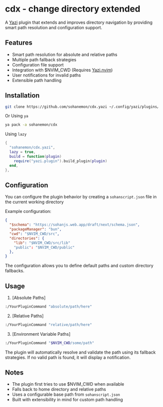 # cdx - change directory extended

A [Yazi](https://yazi-rs.github.io/) plugin that extends and improves directory navigation by providing smart path resolution and configuration support.

## Features

- Smart path resolution for absolute and relative paths
- Multiple path fallback strategies
- Configuration file support
- Integration with $NVIM_CWD (Requires [Yazi.nvim](https://github.com/mikavilpas/yazi.nvim))
- User notifications for invalid paths
- Extensible path handling

## Installation

```sh
git clone https://github.com/sohanemon/cdx.yazi ~/.config/yazi/plugins/cdx.yazi
```

Or Using `ya`
```sh
ya pack -a sohanemon/cdx
```

Using `lazy`
```lua
{
  "sohanemon/cdx.yazi",
  lazy = true,
  build = function(plugin)
    require("yazi.plugin").build_plugin(plugin)
  end,
},
```

## Configuration

You can configure the plugin behavior by creating a `sohanscript.json` file in the current working directory

Example configuration:
```json
{
  "$schema": "https://sohanjs.web.app/draft/next/schema.json",
  "packageManager": "bun",
  "cwd": "$NVIM_CWD/src",
  "directories": {
    "lib": "$NVIM_CWD/src/lib"
    "public": "$NVIM_CWD/public"
  },
}
```

The configuration allows you to define default paths and custom directory fallbacks.

## Usage

1. [Absolute Paths]
```bash
:/YourPluginCommand "absolute/path/here"
```

2. [Relative Paths]
```bash
:/YourPluginCommand "relative/path/here"
```

3. [Environment Variable Paths]
```bash
:/YourPluginCommand "$NVIM_CWD/some/path"
```

The plugin will automatically resolve and validate the path using its fallback strategies. If no valid path is found, it will display a notification.

## Notes

- The plugin first tries to use $NVIM_CWD when available
- Falls back to home directory and relative paths
- Uses a configurable base path from `sohanscript.json`
- Built with extensibility in mind for custom path handling
